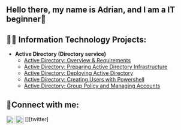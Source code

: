 ## Hello there, my name is Adrian, and I am a IT beginner👋

<h2>👨‍💻 Information Technology Projects:</h2>

- <b>Active Directory (Directory service)</b>
  - [Active Directory: Overview & Requirements](https://github.com/AdrianT800/Overview-and-Requirements/tree/main)
  - [Active Directory: Preparing Active Directory Infrastructure](https://github.com/AdrianT800/Preparing-AD-Infrastructure)
  - [Active Directory: Deploying Active Directory](https://github.com/AdrianT800/Deploying-Active-Directory)
  - [Active Directory: Creating Users with Powershell](https://github.com/AdrianT800/Creating-Users-with-Powershell)
  - [Active Directory: Group Policy and Managing Accounts](https://github.com/AdrianT800/Group-Policy-Managing/tree/main)

<h2>🤳Connect with me:</h2>

[<img align="left" alt="Josh | Twitter" width="22px" src="https://cdn.jsdelivr.net/npm/simple-icons@v3/icons/twitter.svg" />][twitter]
[<img align="left" alt="Josh | LinkedIn" width="22px" src="https://cdn.jsdelivr.net/npm/simple-icons@v3/icons/linkedin.svg" />][linkedin]

[linkedin]: https://www.linkedin.com/in/adrian-torres-383739368/
